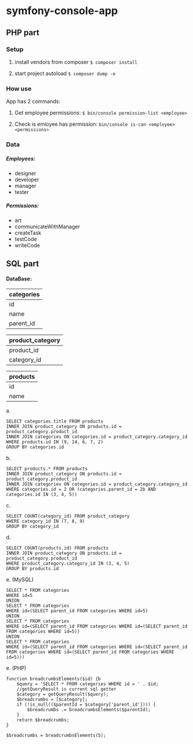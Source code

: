 # symfony-console-app

## PHP part

### Setup

1. install vendors from composer
`$ composer install`

2. start project autoload
`$ composer dump -o`

### How use

App has 2 commands:

1. Get employee permissions:
`$ bin/console permission-list <employee>`

2. Check is emloyee has permission:
`bin/console is-can <employee> <permissions>`

### Data

##### Employees:

- designer
- developer
- manager
- tester

##### Permissions:

- art
- communicateWithManager
- createTask
- testCode
- writeCode

## SQL part

#### DataBase:

| categories |
| ------------ |
| id |
| name |
| parent_id |

| product_category |
| ------------ |
| product_id |
| category_id |

| products |
| ------------ |
| id |
| name |

a.
```
SELECT categories.title FROM products
INNER JOIN product_category ON products.id = product_category.product_id
INNER JOIN categories ON categories.id = product_category.category_id
WHERE products.id IN (9, 14, 6, 7, 2)
GROUP BY categories.id
```

b.
```
SELECT products.* FROM products
INNER JOIN product_category ON products.id = product_category.product_id
INNER JOIN categories ON categories.id = product_category.category_id
WHERE categories.id = 2 OR (categories.parent_id = 2b AND categories.id IN (3, 4, 5))
```

c.
```
SELECT COUNT(category_id) FROM product_category
WHERE category_id IN (7, 8, 9)
GROUP BY category_id
```

d.
```
SELECT COUNT(products.id) FROM products
INNER JOIN product_category ON products.id = product_category.product_id
WHERE product_category.category_id IN (3, 4, 5)
GROUP BY products.id
```

e. (MySQL)
```
SELECT * FROM categories
WHERE id=5
UNION
SELECT * FROM categories
WHERE id=(SELECT parent_id FROM categories WHERE id=5)
UNION
SELECT * FROM categories
WHERE id=(SELECT parent_id FROM categories WHERE id=(SELECT parent_id FROM categories WHERE id=5))
UNION
SELECT * FROM categories
WHERE id=(SELECT parent_id FROM categories WHERE id=(SELECT parent_id FROM categories WHERE id=(SELECT parent_id FROM categories WHERE id=5)))
```

e. (PHP)
```
function breadcrumbsElements($id) {b
    $query = 'SELECT * FROM categories WHERE id = ' . $id;
    //getQueryResult is current sql getter
    $category = getQueryResult($query);
    $breadcrumbs = [$category];
    if (!is_null(($parentId = $category['parent_id']))) {
        $breadcrumbs .= breadcrumbsElements($parentId);
    }
    return $breadcrumbs;
}

$breadcrumbs = breadcrumbsElements(5);
```

